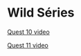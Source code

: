 # Wild Séries

 [Quest 10 video](https://www.loom.com/share/bf2c8cac035b4c4dbc79dc91893dad68)
 
 [Quest 11 video](https://www.loom.com/share/9db2181858fe4beeb37f889b3ecbcd02)
